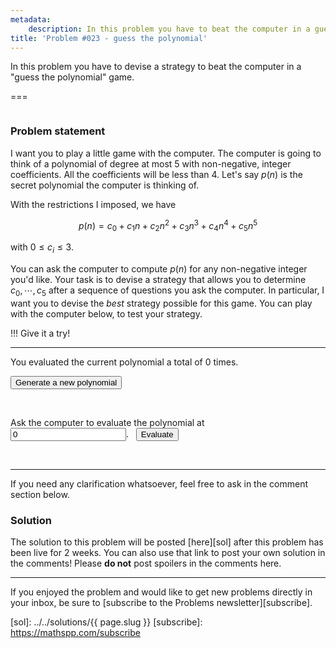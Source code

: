 ```yaml
---
metadata:
    description: In this problem you have to beat the computer in a guessing game
title: 'Problem #023 - guess the polynomial'
---
```


In this problem you have to devise a strategy to beat the computer in a "guess the polynomial" game.

===

<script>
    var max_degree = 5;
    var max_coef = 3;
    var poly_times = 0;
    var evaluated_at = [];

    // Generate a random integer between a and b, inclusive.
    randint = function(a, b) {
        return Math.floor(Math.random()*(1+b-a)) + a;
    }

    reset_poly = function() {
        poly_times = 0;
        evaluated_at = [];
        document.getElementById("polyHint").innerHTML = "";
    }

    var poly = new Array(max_degree + 1);
    generate_poly = function() {
        reset_poly();
        for (var i = 0; i <= max_degree; ++i) {
            poly[i] = randint(0, max_coef);
        }
    }

    evaluate_poly = function() {
        var a = parseInt(document.getElementById("polyAt").value);
        var value = 0;
        for (var i = 0; i <= max_degree; ++i) {
            value += poly[i]*a**i;
        }
        document.getElementById("polyHint").innerHTML = `The polynomial is ${value} when evaluated at ${a}.`;
        if (-1 === evaluated_at.indexOf(a)) {
            evaluated_at.push(a);
            ++poly_times;
            document.getElementById("polyTimes").innerHTML = poly_times;
        }
    }

    window.onload = generate_poly;
</script>

![]()

### Problem statement

I want you to play a little game with the computer. The computer is going to think of a polynomial of degree at most $5$ with non-negative, integer coefficients.
All the coefficients will be less than $4$.
Let's say $p(n)$ is the secret polynomial the computer is thinking of.

With the restrictions I imposed, we have

$$
p(n) = c_0 + c_1n + c_2n^2 + c_3n^3 + c_4n^4 + c_5n^5
$$

with $0 \leq c_i \leq 3$.

You can ask the computer to compute $p(n)$ for any non-negative integer you'd like.
Your task is to devise a strategy that allows you to determine $c_0, \cdots, c_5$ after a sequence of questions you ask the computer.
In particular, I want you to devise the *best* strategy possible for this game.
You can play with the computer below, to test your strategy.

!!! Give it a try!

---

You evaluated the current polynomial a total of <span id="polyTimes">0</span> times.

<button onclick="generate_poly()">Generate a new polynomial</button>

<br />

<label>Ask the computer to evaluate the polynomial at</label> &nbsp; <input id="polyAt" type="number" step="1" min="0" size="6" value="0">. &nbsp; <button onclick="evaluate_poly()">Evaluate</button>

<p id="polyHint"></p>

<br />

---

If you need any clarification whatsoever, feel free to ask in the comment section below.

### Solution

The solution to this problem will be posted [here][sol] after this problem has been live for 2 weeks. You can also use that link to post your own solution in the comments! Please **do not** post spoilers in the comments here.
<!--You can read the solution [here][sol] to compare with your own solution. You can also use that link to post your own solution in the comments! Please **do not** post spoilers in the comments here.-->

---

If you enjoyed the problem and would like to get new problems directly in your inbox, be sure to [subscribe to the Problems newsletter][subscribe].

[sol]: ../../solutions/{{ page.slug }}
[subscribe]: https://mathspp.com/subscribe
